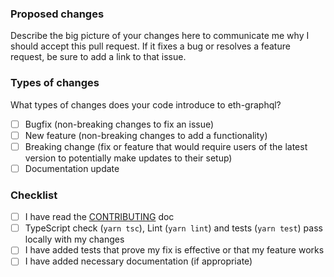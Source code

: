 ### Proposed changes

Describe the big picture of your changes here to communicate me why I should accept this pull request. If it fixes a bug or resolves a feature request, be sure to add a link to that issue.

### Types of changes

What types of changes does your code introduce to eth-graphql?

- [ ] Bugfix (non-breaking changes to fix an issue)
- [ ] New feature (non-breaking changes to add a functionality)
- [ ] Breaking change (fix or feature that would require users of the latest version to potentially make updates to their setup)
- [ ] Documentation update

### Checklist

- [ ] I have read the [CONTRIBUTING](CONTRIBUTING.md) doc
- [ ] TypeScript check (`yarn tsc`), Lint (`yarn lint`) and tests (`yarn test`) pass locally with my changes
- [ ] I have added tests that prove my fix is effective or that my feature works
- [ ] I have added necessary documentation (if appropriate)
